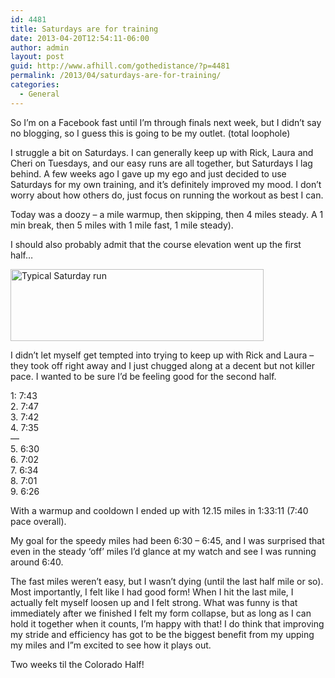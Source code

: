 ```yaml
---
id: 4481
title: Saturdays are for training
date: 2013-04-20T12:54:11-06:00
author: admin
layout: post
guid: http://www.afhill.com/gothedistance/?p=4481
permalink: /2013/04/saturdays-are-for-training/
categories:
  - General
---
```

So I&#8217;m on a Facebook fast until I&#8217;m through finals next week, but I didn&#8217;t say no blogging, so I guess this is going to be my outlet. (total loophole)

I struggle a bit on Saturdays. I can generally keep up with Rick, Laura and Cheri on Tuesdays, and our easy runs are all together, but Saturdays I lag behind. A few weeks ago I gave up my ego and just decided to use Saturdays for my own training, and it&#8217;s definitely improved my mood. I don&#8217;t worry about how others do, just focus on running the workout as best I can. 

Today was a doozy &#8211; a mile warmup, then skipping, then 4 miles steady. A 1 min break, then 5 miles with 1 mile fast, 1 mile steady). 

I should also probably admit that the course elevation went up the first half&#8230;

[<img src="http://www.afhill.com/gothedistance/wp-content/uploads/2013/04/Snapshot-42013-1248-PM.png" alt="Typical Saturday run" width="405" height="115" class="aligncenter size-full wp-image-4482" />](http://www.afhill.com/gothedistance/wp-content/uploads/2013/04/Snapshot-42013-1248-PM.png)

I didn&#8217;t let myself get tempted into trying to keep up with Rick and Laura &#8211; they took off right away and I just chugged along at a decent but not killer pace. I wanted to be sure I&#8217;d be feeling good for the second half.

1: 7:43  
2. 7:47  
3. 7:42  
4. 7:35  
&#8212;  
5. 6:30  
6. 7:02  
7. 6:34  
8. 7:01  
9. 6:26

With a warmup and cooldown I ended up with 12.15 miles in 1:33:11 (7:40 pace overall). 

My goal for the speedy miles had been 6:30 &#8211; 6:45, and I was surprised that even in the steady &#8216;off&#8217; miles I&#8217;d glance at my watch and see I was running around 6:40. 

The fast miles weren&#8217;t easy, but I wasn&#8217;t dying (until the last half mile or so). Most importantly, I felt like I had good form! When I hit the last mile, I actually felt myself loosen up and I felt strong. What was funny is that immediately after we finished I felt my form collapse, but as long as I can hold it together when it counts, I&#8217;m happy with that! I do think that improving my stride and efficiency has got to be the biggest benefit from my upping my miles and I&#8221;m excited to see how it plays out. 

Two weeks til the Colorado Half!